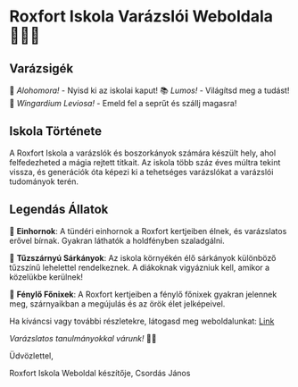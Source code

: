 # Roxfort Iskola Varázslói Weboldala 🧙‍♂️✨

## Varázsigék

🔮 *Alohomora!* - Nyisd ki az iskolai kaput!
📚 *Lumos!* - Világítsd meg a tudást!
🧹 *Wingardium Leviosa!* - Emeld fel a seprűt és szállj magasra!

## Iskola Története

A Roxfort Iskola a varázslók és boszorkányok számára készült hely, ahol felfedezheted a mágia rejtett titkait. Az iskola több száz éves múltra tekint vissza, és generációk óta képezi ki a tehetséges varázslókat a varázslói tudományok terén.

## Legendás Állatok

🦄 **Einhornok**: A tündéri einhornok a Roxfort kertjeiben élnek, és varázslatos erővel bírnak. Gyakran láthatók a holdfényben szaladgálni.

🐉 **Tűzszárnyú Sárkányok**: Az iskola környékén élő sárkányok különböző tűzszínű lehelettel rendelkeznek. A diákoknak vigyázniuk kell, amikor a közelükbe kerülnek!

🌟 **Fénylő Főnixek**: A Roxfort kertjeiben a fénylő főnixek gyakran jelennek meg, szárnyaikban a megújulás és az örök élet jelképeivel.

Ha kíváncsi vagy további részletekre, látogasd meg weboldalunkat: [Link](https://janibt.github.io/HarryPotter-Weboldal/)

*Varázslatos tanulmányokkal várunk!* 📜🏰

Üdvözlettel,

Roxfort Iskola Weboldal készítője, Csordás János
